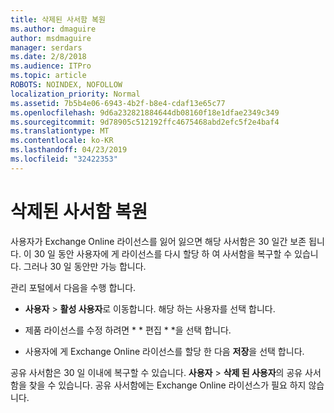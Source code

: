 ```yaml
---
title: 삭제된 사서함 복원
ms.author: dmaguire
author: msdmaguire
manager: serdars
ms.date: 2/8/2018
ms.audience: ITPro
ms.topic: article
ROBOTS: NOINDEX, NOFOLLOW
localization_priority: Normal
ms.assetid: 7b5b4e06-6943-4b2f-b8e4-cdaf13e65c77
ms.openlocfilehash: 9d6a232821884644db08160f18e1dfae2349c349
ms.sourcegitcommit: 9d78905c512192ffc4675468abd2efc5f2e4baf4
ms.translationtype: MT
ms.contentlocale: ko-KR
ms.lasthandoff: 04/23/2019
ms.locfileid: "32422353"
---
```

# <a name="restore-a-deleted-mailbox"></a>삭제된 사서함 복원

사용자가 Exchange Online 라이선스를 잃어 잃으면 해당 사서함은 30 일간 보존 됩니다. 이 30 일 동안 사용자에 게 라이선스를 다시 할당 하 여 사서함을 복구할 수 있습니다. 그러나 30 일 동안만 가능 합니다.
  
관리 포털에서 다음을 수행 합니다.
  
- **사용자** \> **활성 사용자**로 이동합니다. 해당 하는 사용자를 선택 합니다.
    
- 제품 라이선스를 수정 하려면 * * 편집 * *을 선택 합니다. 
    
- 사용자에 게 Exchange Online 라이선스를 할당 한 다음 **저장**을 선택 합니다.
    
공유 사서함은 30 일 이내에 복구할 수 있습니다. **사용자** \> **삭제 된 사용자**의 공유 사서함을 찾을 수 있습니다. 공유 사서함에는 Exchange Online 라이선스가 필요 하지 않습니다.
  

